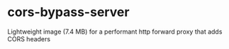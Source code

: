 # cors-bypass-server

Lightweight image (7.4 MB) for a performant http forward proxy that adds CORS headers
